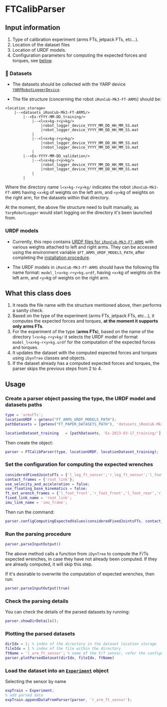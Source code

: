 # FTCalibParser

## Input information

1. Type of calibration experiment (arms FTs, jetpack FTs, etc...).
2. Location of the dataset files
3. Location of URDF models.
4. Configuration parameters for computing the expected forces and torques, see [below](#set-the-configuration-for-computing-the-expected-wrenches).

### 💾 Datasets

- The datasets should be collected with the YARP device [`YARPRobotLoggerDevice`](https://github.com/ami-iit/bipedal-locomotion-framework/tree/v0.14.1/devices/YarpRobotLoggerDevice).

- The file structure (concerning the robot `iRonCub-Mk3-FT-ARMS`) should be:

```
<location_storage>
    |--<datasets_iRonCub-Mk3-FT-ARMS/>
        |--<Ex-YYYY-MM-DD_training/>
            |--<l<x>kg-r<y>kg/>
                |robot_logger_device_YYYY_MM_DD_HH_MM_SS.mat
                |robot_logger_device_YYYY_MM_DD_HH_MM_SS.mat
            |
            |--<l<x>kg-r<y>kg/>
                |robot_logger_device_YYYY_MM_DD_HH_MM_SS.mat
                |robot_logger_device_YYYY_MM_DD_HH_MM_SS.mat
            |
        |--<Ex-YYYY-MM-DD_validation/>
            |--<l<x>kg-r<y>kg/>
                |robot_logger_device_YYYY_MM_DD_HH_MM_SS.mat
                |robot_logger_device_YYYY_MM_DD_HH_MM_SS.mat
            |
        |
```

Where the directory name `l<x>kg-r<y>kg/` indicates the robot `iRonCub-Mk3-FT-ARMS` having `<x>`kg of weights on the left arm, and `<y>`kg of weights on the right arm, for the datasets within that directory.

At the moment, the above file structure need to built manually, as `YarpRobotLogger` would start logging on the directory it's been launched from.

### URDF models

- Currently, this repo contains [URDF files for `iRonCub-Mk3-FT-ARMS`](../../../../models/iRonCub-Mk3-FT-ARMS/iRonCub/robots/iRonCub-Mk3-FT-ARMS/) with various weights attached to left and right arms. They can be accessed using the environment variable `$FT_ARMS_URDF_MODELS_PATH`, after completing the [installation procedure](../../../../software-usage.md#procedure).

- The URDF models in `iRonCub-Mk3-FT-ARMS` should have the following file name format: `model_l<x>kg-r<y>kg.urdf`, having `<x>`kg of weights on the left arm, and `<y>`kg of weights on the right arm.

## What this class does

1. It reads the file name with the structure mentioned above, then performs a sanity check.
2. Based on the type of the experiment (arms FTs, jetpack FTs, etc...), it computes the expected forces and torques, **at the moment it supports only arms FTs**.
3. For the experiment of the type (**arms FTs**), based on the name of the directory `l<x>kg-r<y>kg/` it selects the URDF model of format `model_l<x>kg-r<y>kg.urdf` for the computation of the expected forces and torques.
4. It updates the dataset with the computed expected forces and torques using `iDynTree` classes and objects.
5. If the dataset already has a computed expected forces and torques, the parser skips the previous steps from 2 to 4.

## Usage

### Create a parser object passing the type, the URDF model and datasets paths

```matlab
type = 'armsFTs';
locationURDF = getenv("FT_ARMS_URDF_MODELS_PATH");
pathDatasets = [getenv("FT_PAPER_DATASETS_PATH"), 'datasets_iRonCub-Mk3-FT-ARMS/'];

locationDataset_training   = [pathDatasets, 'Ex-2023-03-17_training/'];
```

Then create the object:

```matlab
parser = FTCalibParser(type, locationURDF, locationDataset_training);
```

### Set the configuration for computing the expected wrenches

```matlab
consideredFixedJointsFTs = {'l_leg_ft_sensor';'r_leg_ft_sensor';'l_foot_front_ft_sensor';'r_foot_front_ft_sensor';'l_foot_rear_ft_sensor';'r_foot_rear_ft_sensor';'l_arm_ft_sensor';'r_arm_ft_sensor'}; % FT sensor names in the URDF
contact_frames = {'root_link'};
use_velocity_and_acceleration = false;
use_floating_base_kinematics = false;
ft_ext_wrench_frames = {'l_foot_front','r_foot_front','l_foot_rear','r_foot_rear', 'l_upper_leg', 'r_upper_leg', 'l_elbow_1', 'r_elbow_1'}; % Names of the contact wrench frames
fixed_link_name = 'root_link';
imu_link_name = 'imu_frame';
```

Then run the command:

```matlab
parser.configComputingExpectedValues(consideredFixedJointsFTs, contact_frames, use_velocity_and_acceleration, use_floating_base_kinematics, ft_ext_wrench_frames, fixed_link_name, imu_link_name)
```

### Run the parsing procedure

```matlab
parser.parseInputOutput()
```

The above method calls a function from `iDynTree` to compute the F/Ts expected wrenches, in case they have not already been computed. If they are already computed, it will skip this step.

If it's desirable to overwrite the computation of expected wrenches, then run:

```matlab
parser.parseInputOutput(true)
```

### Check the parsing details

You can check the details of the parsed datasets by running:

```matlab
parser.showDirDetails();
```

### Plotting the parsed datasets

```matlab
dirIdx = 1; % index of the directory in the dataset location storage
fileIdx = 1 % index of the file within the directory
ftName = 'l_arm_ft_sensor'; % name of the F/T sensor, refer the configuration section above..
parser.plotParsedDataset(dirIdx, fileIdx, ftName)
```

### Load the dataset into an [`Experiment`](../README.md#experiment) object

Selecting the sensor by name

```matlab
expTrain = Experiment;
% add parsed data
expTrain.appendDataFromParser(parser, 'r_arm_ft_sensor');

```

